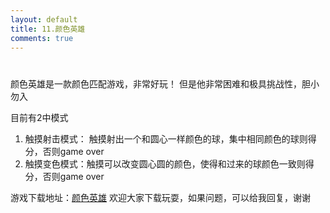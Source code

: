 ```yaml
---
layout: default
title: 11.颜色英雄
comments: true
---
```

#
颜色英雄是一款颜色匹配游戏，非常好玩！ 但是他非常困难和极具挑战性，胆小勿入

目前有2中模式
1. 触摸射击模式： 触摸射出一个和圆心一样颜色的球，集中相同颜色的球则得分，否则game over
2. 触摸变色模式：触摸可以改变圆心圆的颜色，使得和过来的球颜色一致则得分，否则game over

游戏下载地址：[颜色英雄](https://itunes.apple.com/app/id1173743482) 欢迎大家下载玩耍，如果问题，可以给我回复，谢谢

